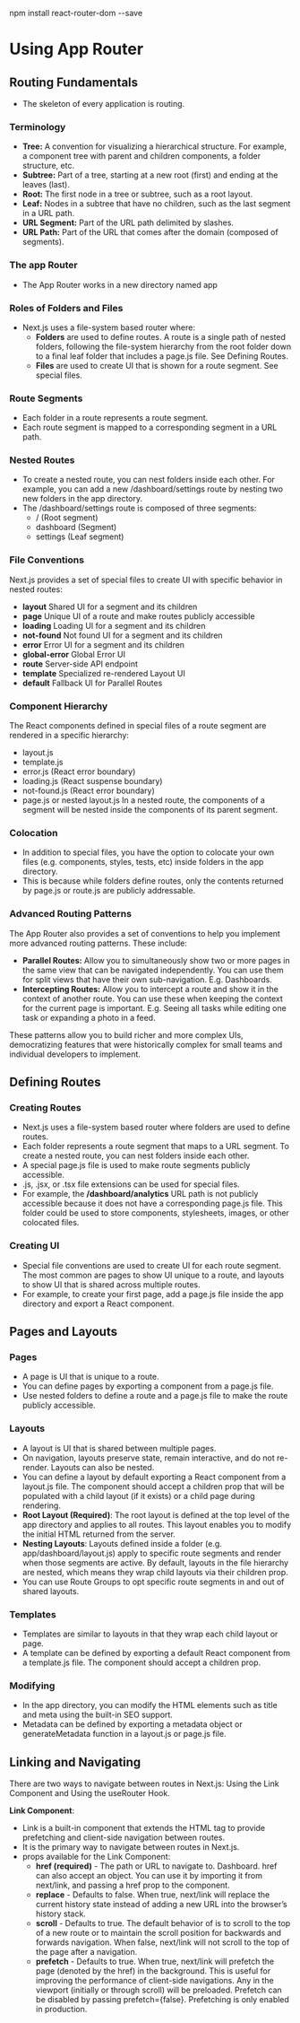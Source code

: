 npm install react-router-dom --save
# Using App Router

## Routing Fundamentals
* The skeleton of every application is routing.

### Terminology
* **Tree:** A convention for visualizing a hierarchical structure. For example, a component tree with parent and children components, a folder structure, etc.
* **Subtree:** Part of a tree, starting at a new root (first) and ending at the leaves (last).
* **Root:** The first node in a tree or subtree, such as a root layout.
* **Leaf:** Nodes in a subtree that have no children, such as the last segment in a URL path.
* **URL Segment:** Part of the URL path delimited by slashes.
* **URL Path:** Part of the URL that comes after the domain (composed of segments).

### The app Router
* The App Router works in a new directory named app

### Roles of Folders and Files
* Next.js uses a file-system based router where:
    * **Folders** are used to define routes. A route is a single path of nested folders, following the file-system hierarchy from the root folder down to a final leaf folder that includes a page.js file. See Defining Routes.
    * **Files** are used to create UI that is shown for a route segment. See special files.

### Route Segments
* Each folder in a route represents a route segment.
* Each route segment is mapped to a corresponding segment in a URL path.

### Nested Routes
* To create a nested route, you can nest folders inside each other. For example, you can add a new /dashboard/settings route by nesting two new folders in the app directory.
* The /dashboard/settings route is composed of three segments:
    * / (Root segment)
    * dashboard (Segment)
    * settings (Leaf segment)

### File Conventions
Next.js provides a set of special files to create UI with specific behavior in nested routes:
* **layout**	Shared UI for a segment and its children
* **page**	Unique UI of a route and make routes publicly accessible
* **loading**	Loading UI for a segment and its children
* **not-found**	Not found UI for a segment and its children
* **error**	Error UI for a segment and its children
* **global-error**	Global Error UI
* **route**	Server-side API endpoint
* **template**	Specialized re-rendered Layout UI
* **default**	Fallback UI for Parallel Routes

### Component Hierarchy
The React components defined in special files of a route segment are rendered in a specific hierarchy:
* layout.js
* template.js
* error.js (React error boundary)
* loading.js (React suspense boundary)
* not-found.js (React error boundary)
* page.js or nested layout.js
In a nested route, the components of a segment will be nested inside the components of its parent segment.

### Colocation
* In addition to special files, you have the option to colocate your own files (e.g. components, styles, tests, etc) inside folders in the app directory.
* This is because while folders define routes, only the contents returned by page.js or route.js are publicly addressable.

### Advanced Routing Patterns
The App Router also provides a set of conventions to help you implement more advanced routing patterns. These include:
* **Parallel Routes:** Allow you to simultaneously show two or more pages in the same view that can be navigated independently. You can use them for split views that have their own sub-navigation. E.g. Dashboards.
* **Intercepting Routes:** Allow you to intercept a route and show it in the context of another route. You can use these when keeping the context for the current page is important. E.g. Seeing all tasks while editing one task or expanding a photo in a feed.

These patterns allow you to build richer and more complex UIs, democratizing features that were historically complex for small teams and individual developers to implement.

## Defining Routes
### Creating Routes
* Next.js uses a file-system based router where folders are used to define routes.
* Each folder represents a route segment that maps to a URL segment. To create a nested route, you can nest folders inside each other.
* A special page.js file is used to make route segments publicly accessible.
* .js, .jsx, or .tsx file extensions can be used for special files.
* For example, the **/dashboard/analytics** URL path is not publicly accessible because it does not have a corresponding page.js file. This folder could be used to store components, stylesheets, images, or other colocated files.

### Creating UI
* Special file conventions are used to create UI for each route segment. The most common are pages to show UI unique to a route, and layouts to show UI that is shared across multiple routes.
* For example, to create your first page, add a page.js file inside the app directory and export a React component.

## Pages and Layouts
### Pages
* A page is UI that is unique to a route.
* You can define pages by exporting a component from a page.js file.
* Use nested folders to define a route and a page.js file to make the route publicly accessible.

### Layouts
* A layout is UI that is shared between multiple pages.
* On navigation, layouts preserve state, remain interactive, and do not re-render. Layouts can also be nested.
* You can define a layout by default exporting a React component from a layout.js file. The component should accept a children prop that will be populated with a child layout (if it exists) or a child page during rendering.
* **Root Layout (Required)**: The root layout is defined at the top level of the app directory and applies to all routes. This layout enables you to modify the initial HTML returned from the server.
* **Nesting Layouts**: Layouts defined inside a folder (e.g. app/dashboard/layout.js) apply to specific route segments and render when those segments are active. By default, layouts in the file hierarchy are nested, which means they wrap child layouts via their children prop.
* You can use Route Groups to opt specific route segments in and out of shared layouts.

### Templates
* Templates are similar to layouts in that they wrap each child layout or page.
* A template can be defined by exporting a default React component from a template.js file. The component should accept a children prop.

### Modifying <head>
* In the app directory, you can modify the <head> HTML elements such as title and meta using the built-in SEO support.
* Metadata can be defined by exporting a metadata object or generateMetadata function in a layout.js or page.js file.

## Linking and Navigating
There are two ways to navigate between routes in Next.js: Using the Link Component and Using the useRouter Hook.

**Link Component**:
* Link is a built-in component that extends the HTML <a> tag to provide prefetching and client-side navigation between routes.
* It is the primary way to navigate between routes in Next.js.
* props available for the Link Component:
  * **href (required)** - The path or URL to navigate to. <Link href="/dashboard">Dashboard</Link>. href can also accept an object. You can use it by importing it from next/link, and passing a href prop to the component.
  * **replace** - Defaults to false. When true, next/link will replace the current history state instead of adding a new URL into the browser’s history stack.
  * **scroll** - Defaults to true. The default behavior of <Link> is to scroll to the top of a new route or to maintain the scroll position for backwards and forwards navigation. When false, next/link will not scroll to the top of the page after a navigation.
  * **prefetch** - Defaults to true. When true, next/link will prefetch the page (denoted by the href) in the background. This is useful for improving the performance of client-side navigations. Any <Link /> in the viewport (initially or through scroll) will be preloaded. Prefetch can be disabled by passing prefetch={false}. Prefetching is only enabled in production.
